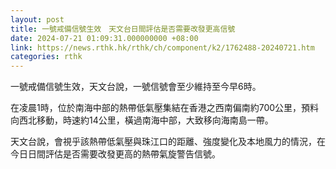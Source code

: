 ```yaml
---
layout: post
title: 一號戒備信號生效　天文台日間評估是否需要改發更高信號
date: 2024-07-21 01:09:31.000000000 +08:00
link: https://news.rthk.hk/rthk/ch/component/k2/1762488-20240721.htm
categories: rthk
---
```


一號戒備信號生效，天文台說，一號信號會至少維持至今早6時。

在凌晨1時，位於南海中部的熱帶低氣壓集結在香港之西南偏南約700公里，預料向西北移動，時速約14公里，橫過南海中部，大致移向海南島一帶。

天文台說，會視乎該熱帶低氣壓與珠江口的距離、強度變化及本地風力的情況，在今日日間評估是否需要改發更高的熱帶氣旋警告信號。
